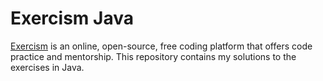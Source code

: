 # Exercism Java

[Exercism](https://exercism.io) is an online, open-source, free coding platform that offers code practice and mentorship. This repository contains my solutions to the exercises in Java.

